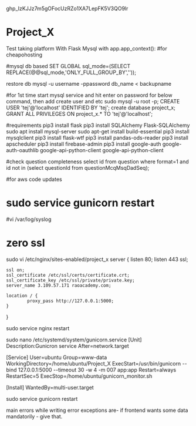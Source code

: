 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

# Project_X
Test taking platform
With Flask Mysql
with app.app_context(): #for cheapohosting




#mysql db based
SET GLOBAL sql_mode=(SELECT REPLACE(@@sql_mode,'ONLY_FULL_GROUP_BY',''));


restore db
mysql -u username -ppassword db_name < backupname

#for 1st time start mysql service and hit enter on password for below command, then add create user and etc
sudo mysql -u root -p;
CREATE USER 'tej'@'localhost' IDENTIFIED BY 'tej';
create database project_x;
GRANT ALL PRIVILEGES ON project_x.* TO 'tej'@'localhost';

#requirements
pip3 install flask
pip3 install SQLAlchemy Flask-SQLAlchemy
sudo apt install mysql-server
sudo apt-get install build-essential
pip3 install mysqlclient
pip3 install flask-wtf
pip3 install pandas-ods-reader
pip3 install apscheduler
pip3 install firebase-admin
pip3 install google-auth google-auth-oauthlib google-api-python-client google-api-python-client



#check question completeness
select id from question where format=1 and id not in (select questionId from questionMcqMsqDadSeq);


#for aws code updates
# sudo service gunicorn restart

#vi /var/log/syslog
# zero ssl

sudo vi /etc/nginx/sites-enabled/project_x
server {
    listen 80;
    listen 443 ssl;

    ssl on;
    ssl_certificate /etc/ssl/certs/certificate.crt;
    ssl_certificate_key /etc/ssl/private/private.key;
    server_name 3.109.57.171 raoacademy.com;

    location / {
            proxy_pass http://127.0.0.1:5000;
    }
}

sudo service nginx restart

sudo nano /etc/systemd/system/gunicorn.service
[Unit]
Description:Gunicron service
After=network.target

[Service]
User=ubuntu
Group=www-data
WorkingDirectory=/home/ubuntu/Project_X
ExecStart=/usr/bin/gunicorn --bind 127.0.0.1:5000 --timeout 30 -w 4 -m 007 app:app
Restart=always
RestartSec=5
ExecStop=/home/ubuntu/gunicorn_monitor.sh

[Install]
WantedBy=multi-user.target

sudo service gunicorn restart



main errors while writing error exceptions are-
if frontend wants some data mandatorily - give that.
